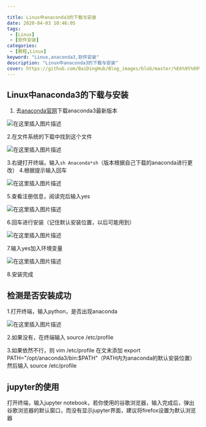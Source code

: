 ```yaml
---

title: Linux中anaconda3的下载与安装
date: 2020-04-03 10:46:05
tags:
 - [Linux]
 - [软件安装]
categories: 
 - [教程,Linux]
keyword: "Linux,anaconda3,软件安装"
description: "Linux中anaconda3的下载与安装"
cover: https://github.com/BaiDingHub/Blog_images/blob/master/%E6%95%99%E7%A8%8B/Linux/Linux%E4%B8%ADanaconda3%E7%9A%84%E4%B8%8B%E8%BD%BD%E4%B8%8E%E5%AE%89%E8%A3%85/cover.jpg?raw=true
---
```




## Linux中anaconda3的下载与安装

 1. 去[anaconda官网](https://www.anaconda.com/download/#linux)下载anaconda3最新版本



  ![在这里插入图片描述](https://img-blog.csdn.net/20180926092103289?watermark/2/text/aHR0cHM6Ly9ibG9nLmNzZG4ubmV0L1N0YXJkdXN0WXU=/font/5a6L5L2T/fontsize/400/fill/I0JBQkFCMA==/dissolve/70)

  2.在文件系统的下载中找到这个文件



  ![在这里插入图片描述](https://img-blog.csdn.net/20180926092256672?watermark/2/text/aHR0cHM6Ly9ibG9nLmNzZG4ubmV0L1N0YXJkdXN0WXU=/font/5a6L5L2T/fontsize/400/fill/I0JBQkFCMA==/dissolve/70)



3.右键打开终端，输入`sh Anaconda*sh`（版本根据自己下载的anaconda进行更改）
4.根据提示输入回车



![在这里插入图片描述](https://img-blog.csdn.net/20180926093422133?watermark/2/text/aHR0cHM6Ly9ibG9nLmNzZG4ubmV0L1N0YXJkdXN0WXU=/font/5a6L5L2T/fontsize/400/fill/I0JBQkFCMA==/dissolve/70)

5.查看注册信息，阅读完后输入yes



![在这里插入图片描述](https://img-blog.csdn.net/20180926093500126?watermark/2/text/aHR0cHM6Ly9ibG9nLmNzZG4ubmV0L1N0YXJkdXN0WXU=/font/5a6L5L2T/fontsize/400/fill/I0JBQkFCMA==/dissolve/70)

6.回车进行安装（记住默认安装位置，以后可能用到）



![在这里插入图片描述](https://img-blog.csdn.net/20180926093605393?watermark/2/text/aHR0cHM6Ly9ibG9nLmNzZG4ubmV0L1N0YXJkdXN0WXU=/font/5a6L5L2T/fontsize/400/fill/I0JBQkFCMA==/dissolve/70)

7.输入yes加入环境变量



![在这里插入图片描述](https://img-blog.csdn.net/20180926093647254?watermark/2/text/aHR0cHM6Ly9ibG9nLmNzZG4ubmV0L1N0YXJkdXN0WXU=/font/5a6L5L2T/fontsize/400/fill/I0JBQkFCMA==/dissolve/70)

8.安装完成

##  检测是否安装成功

1.打开终端，输入python，是否出现anaconda



![在这里插入图片描述](https://img-blog.csdn.net/2018092609383097?watermark/2/text/aHR0cHM6Ly9ibG9nLmNzZG4ubmV0L1N0YXJkdXN0WXU=/font/5a6L5L2T/fontsize/400/fill/I0JBQkFCMA==/dissolve/70)

2.如果没有，在终端输入
source /etc/profile

3.如果依然不行，则
vim /etc/profile
在文末添加
export PATH="/opt/anaconda3/bin:$PATH"（PATH内为anaconda的默认安装位置）
然后输入
source /etc/profile

##  jupyter的使用
打开终端，输入jupyter notebook，若你使用的谷歌浏览器，输入完成后，弹出谷歌浏览器的默认窗口，而没有显示jupyter界面，建议将firefox设置为默认浏览器


